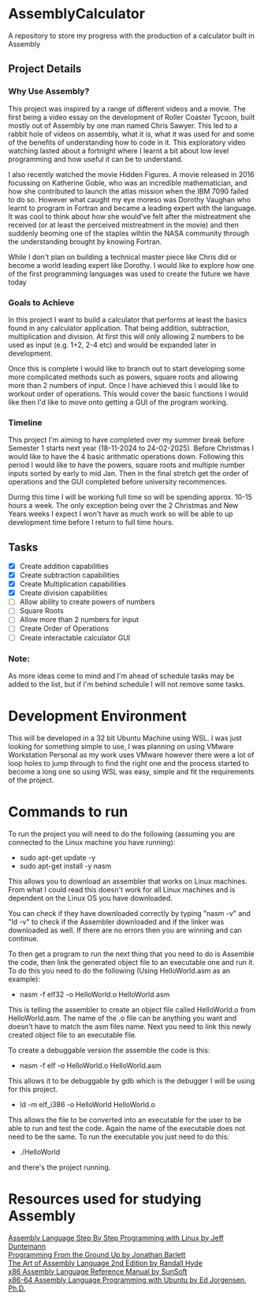 # AssemblyCalculator
A repository to store my progress with the production of a calculator built in Assembly

## Project Details
### Why Use Assembly? 

This project was inspired by a range of different videos and a movie. The first being a video essay on the development of Roller Coaster Tycoon, built mostly out of Assembly by one man named Chris Sawyer. This led to a rabbit hole of videos on assembly, what it is, what it was used for and some of the benefits of understanding how to code in it. This exploratory video watching lasted about a fortnight where I learnt a bit about low level programming and how useful it can be to understand. 

I also recently watched the movie Hidden Figures. A movie released in 2016 focussing on Katherine Goble, who was an incredible mathematician, and how she contributed to launch the atlas mission when the IBM 7090 failed to do so. However what caught my eye moreso was Dorothy Vaughan who learnt to program in Fortran and became a leading expert with the language. It was cool to think about how she would've felt after the mistreatment she received (or at least the perceived mistreatment in the movie) and then suddenly beoming one of the staples wihtin the NASA community through the understanding brought by knowing Fortran. 

While I don't plan on building a technical master piece like Chris did or become a world leading expert like Dorothy. I would like to explore how one of the first programming languages was used to create the future we have today 

### Goals to Achieve
In this project I want to build a calculator that performs at least the basics found in any calculator application. That being addition, subtraction, multiplication and division. At first this will only allowing 2 numbers to be used as input (e.g. 1+2, 2-4 etc) and would be expanded later in development. 

Once this is complete I would like to branch out to start developing some more complicated methods such as powers, square roots and allowing more than 2 numbers of input. Once I have achieved this I would like to workout order of operations. This would cover the basic functions I would like then I'd like to move onto getting a GUI of the program working.

### Timeline
This project I'm aiming to have completed over my summer break before Semester 1 starts next year (18-11-2024 to 24-02-2025). Before Christmas I would like to have the 4 basic arithmatic operations down. Following this period I would like to have the powers, square roots and multiple number inputs sorted by early to mid Jan. Then in the final stretch get the order of operations and the GUI completed before university recommences.

During this time I will be working full time so will be spending approx. 10-15 hours a week. The only exception being over the 2 Christmas and New Years weeks I expect I won't have as much work so will be able to up development time before I return to full time hours.

## Tasks

- [x] Create addition capabilities
- [x] Create subtraction capabilities
- [x] Create Multiplication capabilities
- [x] Create division capabilities
- [ ] Allow ability to create powers of numbers
- [ ] Square Roots
- [ ] Allow more than 2 numbers for input
- [ ] Create Order of Operations
- [ ] Create interactable calculator GUI 

### Note:
As more ideas come to mind and I'm ahead of schedule tasks may be added to the list, but if I'm behind schedule I will not remove some tasks.

# Development Environment
This will be developed in a 32 bit Ubuntu Machine using WSL. I was just looking for something simple to use, I was planning on using VMware Workstation Personal as my work uses VMware however there were a lot of loop holes to jump through to find the right one and the process started to become a long one so using WSL was easy, simple and fit the requirements of the project.

# Commands to run
To run the project you will need to do the following (assuming you are connected to the Linux machine you have running):

- sudo apt-get update -y
- sudo apt-get install -y nasm

This allows you to download an assembler that works on Linux machines. From what I could read this doesn't work for all Linux machines and is dependent on the Linux OS you have downloaded.

You can check if they have downloaded correctly by typing "nasm -v" and "ld -v" to check if the Assembler downloaded and if the linker was downloaded as well. If there are no errors then you are winning and can continue.

To then get a program to run the next thing that you need to do is Assemble the code, then link the generated object file to an executable one and run it. To do this you need to do the following (Using HelloWorld.asm as an example):

- nasm -f elf32 -o HelloWorld.o HelloWorld.asm

This is telling the assembler to create an object file called HelloWorld.o from HelloWorld.asm. The name of the .o file can be anything you want and doesn't have to match the asm files name. Next you need to link this newly created object file to an executable file. 

To create a debuggable version the assemble the code is this:

- nasm -f elf -o HelloWorld.o HelloWorld.asm

This allows it to be debuggable by gdb which is the debugger I will be using for this project.

- ld -m elf_i386 -o HelloWorld HelloWorld.o

This allows the file to be converted into an executable for the user to be able to run and test the code. Again the name of the executable does not need to be the same. To run the executable you just need to do this:

- ./HelloWorld

and there's the project running.

# Resources used for studying Assembly

<div>
    <a href="http://www.staroceans.org/kernel-and-driver/Assembly%20Language%20Step-By-Step%20-%20Programming%20with%20Linux%2C%203rd%20edition%20(Wiley%2C%202009%2C%200470497025).pdf">Assembly Language Step By Step Programming with Linux by Jeff Duntemann</a> <br/>
    <a href="https://download-mirror.savannah.gnu.org/releases/pgubook/ProgrammingGroundUp-1-0-booksize.pdf">Programming From the Ground Up by Jonathan Barlett</a> <br/>
    <a href="http://www.staroceans.org/kernel-and-driver/The.Art.of.Assembly.Language.2nd.Edition.pdf">The Art of Assembly Language 2nd Edition by Randall Hyde</a> <br/>
    <a href="https://docs.oracle.com/cd/E19641-01/802-1948/802-1948.pdf">x86 Assembly Language Reference Manual by SunSoft</a> <br/>
    <a href="http://www.egr.unlv.edu/~ed/assembly64.pdf">x86-64 Assembly Language Programming with Ubuntu by Ed Jorgensen, Ph.D.</a> <br/>
</div>